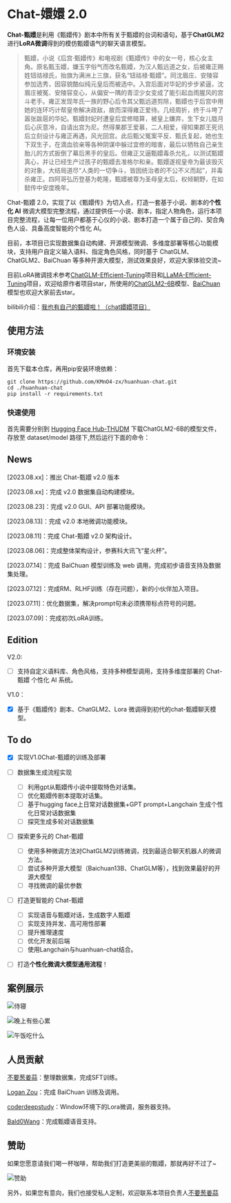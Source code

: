 # Chat-嬛嬛 2.0

**Chat-甄嬛**是利用《甄嬛传》剧本中所有关于甄嬛的台词和语句，基于**ChatGLM2**进行**LoRA微调**得到的模仿甄嬛语气的聊天语言模型。

> 甄嬛，小说《后宫·甄嬛传》和电视剧《甄嬛传》中的女一号，核心女主角。原名甄玉嬛，嫌玉字俗气而改名甄嬛，为汉人甄远道之女，后被雍正赐姓钮祜禄氏，抬旗为满洲上三旗，获名“钮祜禄·甄嬛”。同沈眉庄、安陵容参加选秀，因容貌酷似纯元皇后而被选中。入宫后面对华妃的步步紧逼，沈眉庄被冤、安陵容变心，从偏安一隅的青涩少女变成了能引起血雨腥风的宫斗老手。雍正发现年氏一族的野心后令其父甄远道剪除，甄嬛也于后宫中用她的连环巧计帮皇帝解决政敌，故而深得雍正爱待。几经周折，终于斗垮了嚣张跋扈的华妃。甄嬛封妃时遭皇后宜修暗算，被皇上嫌弃，生下女儿胧月后心灰意冷，自请出宫为尼。然得果郡王爱慕，二人相爱，得知果郡王死讯后立刻设计与雍正再遇，风光回宫。此后甄父冤案平反、甄氏复起，她也生下双生子，在滴血验亲等各种阴谋中躲过宜修的暗害，最后以牺牲自己亲生胎儿的方式扳倒了幕后黑手的皇后。但雍正又逼甄嬛毒杀允礼，以测试甄嬛真心，并让已经生产过孩子的甄嬛去准格尔和亲。甄嬛遂视皇帝为最该毁灭的对象，大结局道尽“人类的一切争斗，皆因统治者的不公不义而起”，并毒杀雍正。四阿哥弘历登基为乾隆，甄嬛被尊为圣母皇太后，权倾朝野，在如懿传中安度晚年。

Chat-甄嬛 2.0，实现了以《甄嬛传》为切入点，打造一套基于小说、剧本的**个性化 AI** 微调大模型完整流程，通过提供任一小说、剧本，指定人物角色，运行本项目完整流程，让每一位用户都基于心仪的小说、剧本打造一个属于自己的、契合角色人设、具备高度智能的个性化 AI。

目前，本项目已实现数据集自动构建、开源模型微调、多维度部署等核心功能模块，支持用户自定义输入语料、指定角色风格，同时基于 ChatGLM、ChatGLM2、BaiChuan 等多种开源大模型，测试效果良好，欢迎大家体验交流~

目前LoRA微调技术参考[ChatGLM-Efficient-Tuning](https://github.com/hiyouga/ChatGLM-Efficient-Tuning)项目和[LLaMA-Efficient-Tuning](https://github.com/hiyouga/LLaMA-Efficient-Tuning)项目，欢迎给原作者项目star，所使用的[ChatGLM2-6B](https://github.com/THUDM/ChatGLM2-6B)模型、[BaiChuan](https://github.com/baichuan-inc/Baichuan-7B)模型也欢迎大家前去star。

bilibili介绍：[我也有自己的甄嬛啦！（chat嬛嬛项目）](https://www.bilibili.com/video/BV1dX4y1a73S/?spm_id_from=333.880.my_history.page.click&vd_source=1a432a45372ea0a0d1ec88a20d9cef2c)

## 使用方法

### 环境安装

首先下载本仓库，再用pip安装环境依赖：

```shell
git clone https://github.com/KMnO4-zx/huanhuan-chat.git
cd ./huanhuan-chat
pip install -r requirements.txt
```

### 快速使用

首先需要分别到 [Hugging Face Hub-THUDM](https://huggingface.co/THUDM/chatglm2-6b) 下载ChatGLM2-6B的模型文件，存放至 dataset/model 路径下,然后运行下面的命令：





## News

[2023.08.xx]：推出 Chat-甄嬛 v2.0 版本

[2023.08.xx]：完成 v2.0 数据集自动构建模块。

[2023.08.23]：完成 v2.0 GUI、API 部署功能模块。

[2023.08.13]：完成 v2.0 本地微调功能模块。

[2023.08.11]：完成 Chat-甄嬛 v2.0 架构设计。

[2023.08.06]：完成整体架构设计，参赛科大讯飞“星火杯”。

[2023.07.14]：完成 BaiChuan 模型训练及 web 调用，完成初步语音支持及数据集处理。

[2023.07.12]：完成RM、RLHF训练（存在问题），新的小伙伴加入项目。

[2023.07.11]：优化数据集，解决prompt句末必须携带标点符号的问题。

[2023.07.09]：完成初次LoRA训练。

## Edition

V2.0:

- [ ] 支持自定义语料库、角色风格，支持多种模型调用，支持多维度部署的 Chat-甄嬛 个性化 AI 系统。

V1.0：

- [x] 基于《甄嬛传》剧本、ChatGLM2、Lora 微调得到初代的chat-甄嬛聊天模型。


## To do

- [x] 实现V1.0Chat-甄嬛的训练及部署

- [ ] 数据集生成流程实现
    - [ ] 利用gpt从甄嬛传小说中提取特色对话集。
    - [ ] 优化甄嬛传剧本提取对话集。
    - [ ] 基于hugging face上日常对话数据集+GPT prompt+Langchain 生成个性化日常对话数据集
    - [ ] 探究生成多轮对话数据集

- [ ] 探索更多元的 Chat-甄嬛
    - [ ] 使用多种微调方法对ChatGLM2训练微调，找到最适合聊天机器人的微调方法。
    - [ ] 尝试多种开源大模型（Baichuan13B、ChatGLM等），找到效果最好的开源大模型
    - [ ] 寻找微调的最优参数

- [ ] 打造更智能的 Chat-甄嬛
    - [ ] 实现语音与甄嬛对话，生成数字人甄嬛
    - [ ] 实现支持并发、高可用性部署
    - [ ] 提升推理速度
    - [ ] 优化开发前后端
    - [ ] 使用Langchain与huanhuan-chat结合。

- [ ] 打造**个性化微调大模型通用流程**！ 

## 案例展示

![侍寝](image/侍寝.png)

![晚上有些心累](image/晚上有些心累.png)

![午饭吃什么](image/午饭吃什么.png)

## 人员贡献

[不要葱姜蒜](https://github.com/KMnO4-zx)：整理数据集，完成SFT训练。

[Logan Zou](https://github.com/nowadays0421)：完成 BaiChuan 训练及调用。

[coderdeepstudy](https://github.com/coderdeepstudy)：Window环境下的Lora微调，服务器支持。

[Bald0Wang](https://github.com/Bald0Wang)：完成甄嬛语音支持。
## 赞助

如果您愿意请我们喝一杯咖啡，帮助我们打造更美丽的甄嬛，那就再好不过了~

![赞助](image/赞助.jpg)

另外，如果您有意向，我们也接受私人定制，欢迎联系本项目负责人[不要葱姜蒜](https://github.com/KMnO4-zx)

